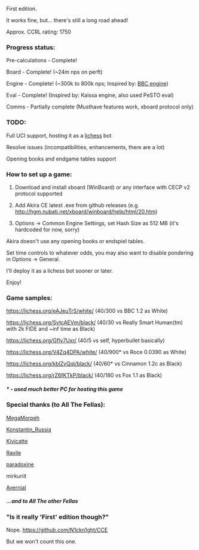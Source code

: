 First edition.

It works fine, but... there's still a long road ahead!

Approx. CCRL rating: 1750

### Progress status:

Pre-calculations - Complete!

Board - Complete! (~24m nps on perft)

Engine - Complete! (~300k to 800k nps; Inspired by: [BBC engine](https://github.com/maksimKorzh))

Eval - Complete! (Inspired by: Kaissa engine, also used PeSTO eval)

Comms - Partially complete (Musthave features work, xboard protocol only)

### TODO:

Full UCI support, hosting it as a [lichess](https://lichess.org) bot

Resolve issues (incompatibilities, enhancements, there are a lot)

Opening books and endgame tables support

### How to set up a game:

1. Download and install xboard (WinBoard) or any interface with CECP v2 protocol supported

2. Add Akira CE latest .exe from github releases (e.g. http://hgm.nubati.net/xboard/winboard/help/html/20.htm)

3. Options -> Common Engine Settings, set Hash Size as 512 MB (it's hardcoded for now, sorry)

Akira doesn't use any opening books or endspiel tables.

Set time controls to whatever odds, you may also want to disable pondering in Options -> General.

I'll deploy it as a lichess bot sooner or later.

Enjoy!

### Game samples:

https://lichess.org/eAJeuTrS/white/ (40/300 vs BBC 1.2 as White)

https://lichess.org/SvtcAEVm/black/ (40/30 vs Really Smart Human(tm) with 2k FIDE and ~inf time as Black)

https://lichess.org/GfIy7Uxr/ (40/5 vs self, hyperbullet basically)

https://lichess.org/V4Zq4DPA/white/ (40/900* vs Roce 0.0390 as White)

https://lichess.org/kblZvQqi/black/ (40/60* vs Cinnamon 1.2c as Black)

https://lichess.org/rZ6fKTkP/black/ (40/180 vs Fox 1.1 as Black)

##### * - used much better PC for hosting this game

### Special thanks (to All The Fellas):

[MegaMorpeh](https://lichess.org/@/MegaMorpeh)

[Konstantin_Russia](https://lichess.org/@/Konstantin_Russia)

[Kivicatte](https://lichess.org/@/Kivicatte)

[Ravile](https://lichess.org/@/Ravile)

[paradoxine](https://lichess.org/@/paradoxine)

mirkuriit

[Avernial](https://ru.stackoverflow.com/users/178429/avernial)

##### ...and to All The other Fellas

### "Is it really 'First' edition though?"

Nope. https://github.com/N1ckn1ght/CCE

But we won't count this one.